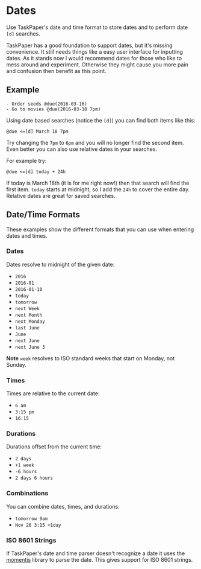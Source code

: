 # Dates

Use TaskPaper's date and time format to store dates and to perform date `[d]` searches.

TaskPaper has a good foundation to support dates, but it's missing convenience. It still needs things like a easy user interface for inputting dates. As it stands now I would recommend dates for those who like to mess around and experiment. Otherwise they might cause you more pain and confusion then benefit as this point.

## Example <a id="example"></a>

```text
- Order seeds @due(2016-03-16)
- Go to movies @due(2016-03-18 7pm)
```

Using date based searches \(notice the `[d]`\) you can find both items like this:

```text
@due <=[d] March 18 7pm
```

Try changing the `7pm` to `6pm` and you will no longer find the second item. Even better you can also use relative dates in your searches.

For example try:

```text
@due <=[d] today + 24h
```

If today is March 18th \(it is for me right now!\) then that search will find the first item. `today` starts at midnight, so I add the `24h` to cover the entire day. Relative dates are great for saved searches.

## Date/Time Formats <a id="datetime-formats"></a>

These examples show the different formats that you can use when entering dates and times.

### Dates <a id="dates"></a>

Dates resolve to midnight of the given date:

* `2016`
* `2016-01`
* `2016-01-10`
* `today`
* `tomorrow`
* `next Week`
* `next Month`
* `next Monday`
* `last June`
* `June`
* `next June`
* `next June 3`

**Note** `week` resolves to ISO standard weeks that start on Monday, not Sunday.

### Times <a id="times"></a>

Times are relative to the current date:

* `6 am`
* `3:15 pm`
* `16:15`

### Durations <a id="durations"></a>

Durations offset from the current time:

* `2 days`
* `+1 week`
* `-6 hours`
* `2 days 6 hours`

### Combinations <a id="combinations"></a>

You can combine dates, times, and durations:

* `tomorrow 9am`
* `Nov 26 3:15 +1day`

### ISO 8601 Strings <a id="iso-8601-strings"></a>

If TaskPaper's date and time parser doesn't recognize a date it uses the [momentjs](http://momentjs.com/docs/#/parsing/string/) library to parse the date. This gives support for ISO 8601 strings.

